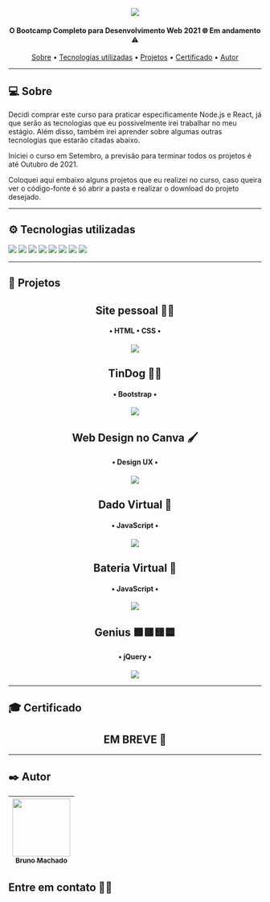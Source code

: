<p align="center">
<a href="https://www.udemy.com/course/the-complete-web-development-bootcamp/"><img src="https://miro.medium.com/max/750/0*QmxDMtQShSHGzC6v.jpg"/></a>
</p>

<h4 align="center"> 
O Bootcamp Completo para Desenvolvimento Web 2021 🌐 Em andamento ⚠️ 
</h4>

<p align="center">
 <a href="#-sobre">Sobre</a> •
 <a href="#%EF%B8%8F-tecnologias-utilizadas">Tecnologias utilizadas</a> •
 <a href="#-projetos">Projetos</a> •
 <a href="#-certificado">Certificado</a> •
 <a href="#%EF%B8%8F-autor">Autor</a>
</p>

---

## 💻 Sobre

Decidi comprar este curso para praticar especificamente Node.js e React, já que serão as tecnologias que eu possivelmente irei trabalhar no meu estágio. Além disso, também irei aprender sobre algumas outras tecnologias que estarão citadas abaixo.

Iniciei o curso em Setembro, a previsão para terminar todos os projetos é até Outubro de 2021.

Coloquei aqui embaixo alguns projetos que eu realizei no curso, caso queira ver o código-fonte é só abrir a pasta e realizar o download do projeto desejado.

---

## ⚙️ Tecnologias utilizadas

<img src="https://img.shields.io/badge/HTML-E34F26?style=for-the-badge&logo=html5&logoColor=white"> <img src="https://img.shields.io/badge/CSS-1572B6?style=for-the-badge&logo=css3&logoColor=white"> <img src="https://img.shields.io/badge/Bootstrap-563D7C?style=for-the-badge&logo=bootstrap&logoColor=white"> <img src="https://img.shields.io/badge/JavaScript-323330?style=for-the-badge&logo=javascript&logoColor=F7DF1E"> <img src="https://img.shields.io/badge/jQuery-0769AD?style=for-the-badge&logo=jquery&logoColor=white"> <img src="https://img.shields.io/badge/Node.js-339933?style=for-the-badge&logo=nodedotjs&logoColor=white"> <img src="https://img.shields.io/badge/MongoDB-white?style=for-the-badge&logo=mongodb&logoColor=4EA94B"> <img src="https://img.shields.io/badge/React-20232A?style=for-the-badge&logo=react&logoColor=61DAFB">

---

## 🚧 Projetos

<h2 align="center">
Site pessoal 🧑🏻
</h2>
<h4 align="center">
• HTML • CSS •
</h4>
<p align="center">
  <a href="https://bruno-machado.netlify.app/"><img src="https://i.imgur.com/SLQghSG.png"></a>
</p>

<h2 align="center">
TinDog 🐶🔥
</h2>
<h4 align="center">
• Bootstrap •
</h4>
<p align="center">
  <a href="https://tindogbr.netlify.app/"><img src="https://i.imgur.com/uXpE6TK.png"></a>
</p>

<h2 align="center">
Web Design no Canva 🖌️
</h2>
<h4 align="center">
• Design UX •
</h4>
<p align="center">
  <a href="https://www.canva.com/design/DAEnABfxNGs/n2Y5SyedMJyqAbDJjzx33g/view?website#4"><img src="https://i.imgur.com/xAb6ycW.png"></a>
</p>

<h2 align="center">
Dado Virtual 🎲
</h2>
<h4 align="center">
• JavaScript •
</h4>
<p align="center">
  <a href="https://dadovirtual.netlify.app/"><img src="https://i.imgur.com/9mobDFC.png"></a>
</p>

<h2 align="center">
Bateria Virtual 🥁
</h2>
<h4 align="center">
• JavaScript •
</h4>
<p align="center">
  <a href="https://virtualbateria.netlify.app/"><img src="https://i.imgur.com/eyEeTXt.png"></a>
</p>

<h2 align="center">
Genius 🟩🟥🟨🟦
</h2>
<h4 align="center">
• jQuery •
</h4>
<p align="center">
  <a href="https://jogogenius.netlify.app/"><img src="https://i.imgur.com/DOAmTYO.png"></a>
</p>

---

## 🎓 Certificado

<h2 align="center">EM BREVE 🚧</h2>

---

## ✒️ Autor

| [<img src="https://avatars.githubusercontent.com/u/75590326?v=4" width=115 > <br> <sub> Bruno Machado </sub>](https://github.com/brunomdrrosa) |
| :--------------------------------------------------------------------------------------------------------------------------------------------: |

<h2 >Entre em contato 🤙🏽</h2>

<div align="center">
<a href="https://linkedin.com/in/bruno-machado-da-rosa/" target="_blank"><img src="https://img.shields.io/badge/Bruno Machado da Rosa-0077B5?style=for-the-badge&logo=linkedin&logoColor=white" alt=""></a>
<a href="mailto:brunomdr46@gmail.com" target="_blank"><img src="https://img.shields.io/badge/brunomdr46@gmail.com-D14836?style=for-the-badge&logo=gmail&logoColor=white" alt=""></a>

